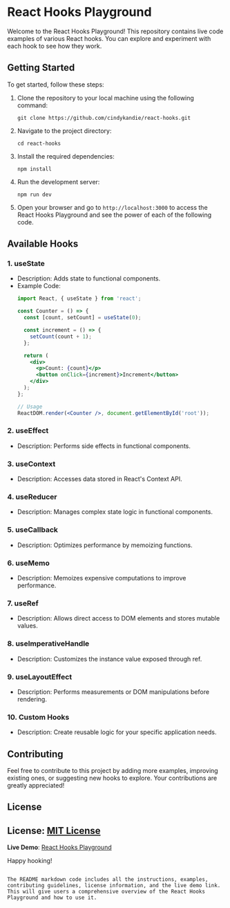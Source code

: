 # React Hooks Playground

Welcome to the React Hooks Playground! This repository contains live code examples of various React hooks. You can explore and experiment with each hook to see how they work.

## Getting Started

To get started, follow these steps:

1. Clone the repository to your local machine using the following command:
   ```
   git clone https://github.com/cindykandie/react-hooks.git
   ```

2. Navigate to the project directory:
   ```
   cd react-hooks
   ```

3. Install the required dependencies:
   ```
   npm install
   ```

4. Run the development server:
   ```
   npm run dev
   ```

5. Open your browser and go to `http://localhost:3000` to access the React Hooks Playground and see the power of each of the following code.

## Available Hooks

### 1. useState

- Description: Adds state to functional components.
- Example Code:
  ```jsx
  import React, { useState } from 'react';

  const Counter = () => {
    const [count, setCount] = useState(0);

    const increment = () => {
      setCount(count + 1);
    };

    return (
      <div>
        <p>Count: {count}</p>
        <button onClick={increment}>Increment</button>
      </div>
    );
  };

  // Usage
  ReactDOM.render(<Counter />, document.getElementById('root'));
  ```

### 2. useEffect

- Description: Performs side effects in functional components.


### 3. useContext

- Description: Accesses data stored in React's Context API.


### 4. useReducer

- Description: Manages complex state logic in functional components.


### 5. useCallback

- Description: Optimizes performance by memoizing functions.


### 6. useMemo

- Description: Memoizes expensive computations to improve performance.


### 7. useRef

- Description: Allows direct access to DOM elements and stores mutable values.


### 8. useImperativeHandle

- Description: Customizes the instance value exposed through ref.


### 9. useLayoutEffect

- Description: Performs measurements or DOM manipulations before rendering.


### 10. Custom Hooks

- Description: Create reusable logic for your specific application needs.


## Contributing

Feel free to contribute to this project by adding more examples, improving existing ones, or suggesting new hooks to explore. Your contributions are greatly appreciated!

## License

**License**: [MIT License](https://opensource.org/licenses/MIT)
---

**Live Demo**: [React Hooks Playground](https://react-hooks.vercel.app)


Happy hooking!
```

The README markdown code includes all the instructions, examples, contributing guidelines, license information, and the live demo link. This will give users a comprehensive overview of the React Hooks Playground and how to use it.

